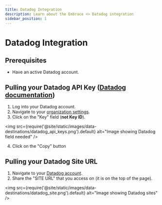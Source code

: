 ```yaml
---
title: Datadog Integration
description: Learn about the Embrace <> Datadog integration
sidebar_position: 1
---
```


# Datadog Integration

## Prerequisites

- Have an active Datadog account.

## Pulling your Datadog API Key ([Datadog documentation](https://docs.datadoghq.com/account_management/api-app-keys/#add-an-api-key-or-client-token))

1. Log into your Datadog account.
2. Navigate to your [organization settings](https://app.datadoghq.com/organization-settings/api-keys).
3. Click on the "Key" field (**not Key ID**).

<img src={require('@site/static/images/data-destinations/datadog_api_keys.png').default} alt="Image showing Datadog field needed" />

4. Click on the "Copy" button

## Pulling your Datadog Site URL

1. Navigate to your [Datadog account](https://us5.datadoghq.com/dashboard/lists).
2. Share the "SITE URL" that you access on (it is on the top of the page).

<img src={require('@site/static/images/data-destinations/datadog_site.png').default} alt="Image showing Datadog sites" />
